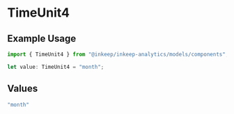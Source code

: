 # TimeUnit4

## Example Usage

```typescript
import { TimeUnit4 } from "@inkeep/inkeep-analytics/models/components";

let value: TimeUnit4 = "month";
```

## Values

```typescript
"month"
```